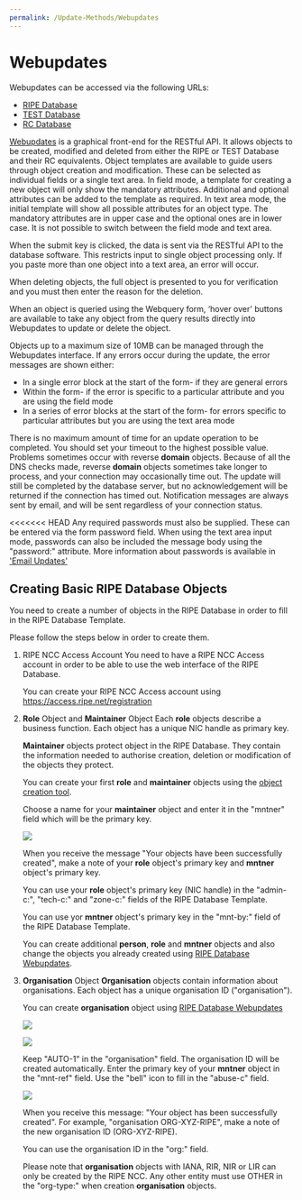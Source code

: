 ```yaml
---
permalink: /Update-Methods/Webupdates
---
```


# Webupdates

Webupdates can be accessed via the following URLs:

* [RIPE Database](https://apps.db.ripe.net)
* [TEST Database](https://apps-test.db.ripe.net)
* [RC Database](https://rc.db.ripe.net)

[Webupdates](https://apps.db.ripe.net/db-web-ui/query) is a graphical front-end for the RESTful API. It allows objects to be created, modified and deleted from either the RIPE or TEST Database and their RC equivalents. Object templates are available to guide users through object creation and modification. These can be selected as individual fields or a single text area. In field mode, a template for creating a new object will only show the mandatory attributes. Additional and optional attributes can be added to the template as required. In text area mode, the initial template will show all possible attributes for an object type. The mandatory attributes are in upper case and the optional ones are in lower case. It is not possible to switch between the field mode and text area.

When the submit key is clicked, the data is sent via the RESTful API to the database software. This restricts input to single object processing only. If you paste more than one object into a text area, an error will occur.

When deleting objects, the full object is presented to you for verification and you must then enter the reason for the deletion.

When an object is queried using the Webquery form, ‘hover over' buttons are available to take any object from the query results directly into Webupdates to update or delete the object.

Objects up to a maximum size of 10MB can be managed through the Webupdates interface. If any errors occur during the update, the error messages are shown either:

* In a single error block at the start of the form- if they are general errors
* Within the form- if the error is specific to a particular attribute and you are using the field mode
* In a series of error blocks at the start of the form- for errors specific to particular attributes but you are using the text area mode

There is no maximum amount of time for an update operation to be completed. You should set your timeout to the highest possible value. Problems sometimes occur with reverse **domain** objects. Because of all the DNS checks made, reverse **domain** objects sometimes take longer to process, and your connection may occasionally time out. The update will still be completed by the database server, but no acknowledgement will be returned if the connection has timed out. Notification messages are always sent by email, and will be sent regardless of your connection status.

<<<<<<< HEAD
Any required passwords must also be supplied. These can be entered via the form password field. When using the text area input mode, passwords can also be included the message body using the "password:" attribute. More information about passwords is available in ['Email Updates'](../Update-Methods/Email-Updates/#email-updates)


## Creating Basic RIPE Database Objects

You need to create a number of objects in the RIPE Database in order to fill in the RIPE Database Template.

Please follow the steps below in order to create them.

1. RIPE NCC Access Account
    You need to have a RIPE NCC Access account in order to be able to use the web interface of the RIPE Database.

    You can create your RIPE NCC Access account using https://access.ripe.net/registration


1. **Role** Object and **Maintainer** Object
    Each **role** objects describe a business function. Each object has a unique NIC handle as primary key.

    **Maintainer** objects protect object in the RIPE Database. They contain the information needed to authorise creation, deletion or modification of the objects they protect.

    You can create your first **role** and **maintainer** objects using the [object creation tool](https://apps.db.ripe.net/db-web-ui/webupdates/create/RIPE/role/self).

    Choose a name for your **maintainer** object and enter it in the "mntner" field which will be the primary key.

    ![](~@imgs/assignment-size.png)

    When you receive the message "Your objects have been successfully created", make a note of your **role** object's primary key and **mntner** object's primary key.

    You can use your **role** object's primary key (NIC handle) in the "admin-c:", "tech-c:" and "zone-c:" fields of the RIPE Database Template.

    You can use yor **mntner** object's primary key in the "mnt-by:" field of the RIPE Database Template.

    You can create additional **person**, **role** and **mntner** objects and also change the objects you already created using [RIPE Database Webupdates](https://apps.db.ripe.net/webupdates).


1. **Organisation** Object
    **Organisation** objects contain information about organisations. Each object has a unique organisation ID ("organisation").

    You can create **organisation** object using [RIPE Database Webupdates](https://apps.db.ripe.net/webupdates)

    ![](~@imgs/object_selection.png)

    ![](~@imgs/organisation_object.png)

    Keep "AUTO-1" in the "organisation" field. The organisation ID will be created automatically.
    Enter the primary key of your **mntner** object in the "mnt-ref" field.
    Use the "bell" icon to fill in the "abuse-c" field.

    ![](~@imgs/abuse-c.png)

    When you receive this message: "Your object has been successfully created". For example, "organisation ORG-XYZ-RIPE", make a note of the new organisation ID (ORG-XYZ-RIPE).

    You can use the organisation ID in the "org:" field.

    Please note that **organisation** objects with IANA, RIR, NIR or LIR can only be created by the RIPE NCC. Any other 
    entity must use OTHER in the "org-type:" when creation **organisation** objects.
